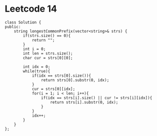 # Leetcode 14
    class Solution {
    public:
        string longestCommonPrefix(vector<string>& strs) {
            if(strs.size() == 0){
                return "";
            }
            int i = 0;
            int len = strs.size();
            char cur = strs[0][0];

            int idx = 0;
            while(true){
                if(idx == strs[0].size()){
                    return strs[0].substr(0, idx);
                }
                cur = strs[0][idx];
                for(i = 1; i < len; i++){
                    if(idx == strs[i].size() || cur != strs[i][idx]){
                        return strs[i].substr(0, idx);
                    }         
                }
                idx++;
            }
        }
    };
